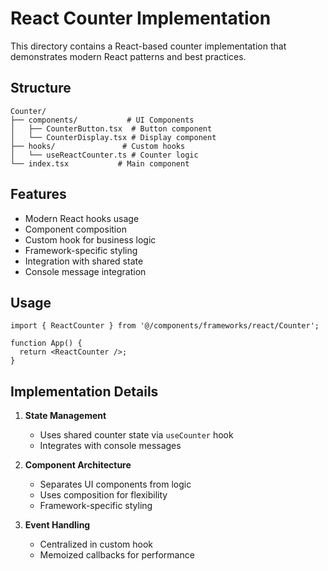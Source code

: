 # React Counter Implementation

This directory contains a React-based counter implementation that demonstrates modern React patterns and best practices.

## Structure

```
Counter/
├── components/           # UI Components
│   ├── CounterButton.tsx  # Button component
│   └── CounterDisplay.tsx # Display component
├── hooks/               # Custom hooks
│   └── useReactCounter.ts # Counter logic
└── index.tsx           # Main component
```

## Features

- Modern React hooks usage
- Component composition
- Custom hook for business logic
- Framework-specific styling
- Integration with shared state
- Console message integration

## Usage

```tsx
import { ReactCounter } from '@/components/frameworks/react/Counter';

function App() {
  return <ReactCounter />;
}
```

## Implementation Details

1. **State Management**
   - Uses shared counter state via `useCounter` hook
   - Integrates with console messages

2. **Component Architecture**
   - Separates UI components from logic
   - Uses composition for flexibility
   - Framework-specific styling

3. **Event Handling**
   - Centralized in custom hook
   - Memoized callbacks for performance